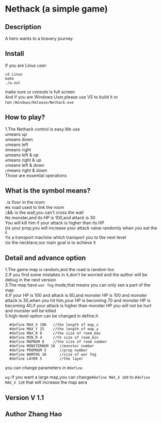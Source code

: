 # Nethack (a simple game)

## Description
A hero wants to a bravery journey

## Install
If you are Linux user:</br>
```
cd Linux
make 
./a.out
```
make sure ur console is full screen</br>
And if you are Windows User,please use VS to build it or </br>
run `/Windows/Release/Nethack.exe`

## How to play?
1.The Nethack control is easy.We use 
</br>`w`means up
</br>`a`means down
</br>`s`means left
</br>`d`means right
</br>`q`means left & up
</br>`e`means right & up
</br>`z`means left & down
</br>`c`means right & down
</br>Those are essential operations</br>


## What is the symbol means?
`.`is floor in the room</br>
`#`is road used to link the room</br>
`|`&&`-`is the wall,you can't cross the wall</br>
`M`is monster,and its HP is 100,and attack is 30</br>
You will kill him if your attack is higher than its HP</br>
`E`is your prop,you will increase your attack value randomly when you eat the `E`</br>
`T`is a transport machine which transport you to the next level</br>
`S`is the necklace,our main goal is to achieve it


## Detail and advance option
1.The game map is random,and the road is random too</br>
2.If you find some mistakes in it,don't be worried and the author will be debug in the next version</br>
3.The map have `war fog` mode,that means you can only see a part of the map</br>
4.If your HP is 100 and attack is 60,and monster HP is 100 and monster attack is 30,when you hit him,your HP is becoming 70 and monster HP is becoming 40,if your attack is higher than monster HP you will not be hurt and monster will be killed</br>
5.high-level option can be changed in define.h</br>
```
  #define MAX_X 100   //the length of map_x
  #define MAX_Y 25    //the length of map_y
  #define MAX_R 8     //the size of room_max
  #define MIN_R 4     //th size of room_min
  #define MAPNUM 8    //the size of room number
  #define MONSTERNUM 10  //monster number
  #define PROPNUM 5      //prop number
  #define WARFOG 10      //size of war fog
  #define LAYER 5        //the layer
```
you can change parameters in `#define` </br>

`eg:`if you want a large map,you can change`#define MAX_X 100` to `#define MAX_X 120` that will increase the map aera


## Version V 1.1
## Author Zhang Hao
